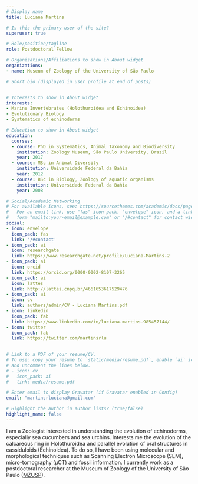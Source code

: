 ```yaml
---
# Display name
title: Luciana Martins

# Is this the primary user of the site?
superuser: true

# Role/position/tagline
role: Postdoctoral Fellow

# Organizations/Affiliations to show in About widget
organizations:
- name: Museum of Zoology of the University of São Paulo

# Short bio (displayed in user profile at end of posts)


# Interests to show in About widget
interests:
- Marine Invertebrates (Holothuroidea and Echinoidea)
- Evolutionary Biology
- Systematics of echinoderms

# Education to show in About widget
education:
  courses:
  - course: PhD in Systematics, Animal Taxonomy and Biodiversity
    institution: Zoology Museum, São Paulo University, Brazil
    year: 2017
  - course: MSc in Animal Diversity
    institution: Universidade Federal da Bahia
    year: 2012
  - course: BSc in Biology, Zoology of aquatic organisms
    institution: Universidade Federal da Bahia
    year: 2008

# Social/Academic Networking
# For available icons, see: https://sourcethemes.com/academic/docs/page-builder/#icons
#   For an email link, use "fas" icon pack, "envelope" icon, and a link in the
#   form "mailto:your-email@example.com" or "/#contact" for contact widget.
social:
- icon: envelope
  icon_pack: fas
  link: '/#contact'
- icon_pack: ai
  icon: researchgate
  link: https://www.researchgate.net/profile/Luciana-Martins-2
- icon_pack: ai
  icon: orcid
  link: https://orcid.org/0000-0002-8107-3265
- icon_pack: ai
  icon: lattes  
  link: http://lattes.cnpq.br/4661653617529476
- icon_pack: ai
  icon: cv
  link: authors/admin/CV - Luciana Martins.pdf
- icon: linkedin
  icon_pack: fab
  link: https://www.linkedin.com/in/luciana-martins-985457144/
- icon: twitter
  icon_pack: fab
  link: https://twitter.com/martinsrlu

    
# Link to a PDF of your resume/CV.
# To use: copy your resume to `static/media/resume.pdf`, enable `ai` icons in `params.toml`, 
# and uncomment the lines below.
# - icon: cv
#   icon_pack: ai
#   link: media/resume.pdf

# Enter email to display Gravatar (if Gravatar enabled in Config)
email: "martinsrluciana@gmail.com"

# Highlight the author in author lists? (true/false)
highlight_name: false
---
```


I am a Zoologist interested in understanding the evolution of echinoderms, especially sea cucumbers and sea urchins. Interests me the evolution of the calcareous ring in 
Holothuroidea and parallel evolution of oral structures in cassiduloids (Echinoidea). To do so, I have been using molecular and morphological techniques such as Scanning 
Electron Microscope (SEM), micro-tomography (μCT) and fossil information. I currently work as a postdoctoral researcher at the Museum of Zoology of the University of São Paulo 
([MZUSP](https://www.mz.usp.br)).

